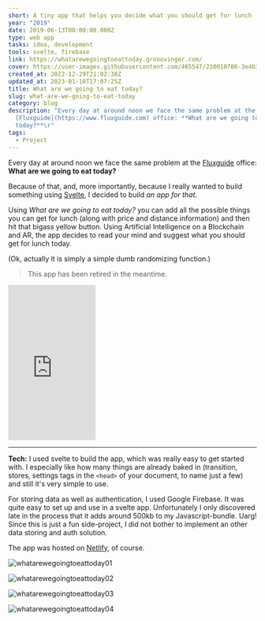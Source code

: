 ```yaml
---
short: A tiny app that helps you decide what you should get for lunch
year: "2019"
date: 2019-06-13T00:00:00.000Z
type: web app
tasks: idea, development
tools: svelte, firebase
link: https://whatarewegoingtoeattoday.grooovinger.com/
cover: https://user-images.githubusercontent.com/465547/210010706-3e4b3dc4-a989-4df5-ad17-7d41ab8c9842.png
created_at: 2022-12-29T21:02:38Z
updated_at: 2023-01-10T17:07:25Z
title: What are we going to eat today?
slug: what-are-we-going-to-eat-today
category: blog
description: "Every day at around noon we face the same problem at the
  [Fluxguide](https://www.fluxguide.com) office: **What are we going to eat
  today?**\r"
tags:
  - Project
---
```



Every day at around noon we face the same problem at the [Fluxguide](https://www.fluxguide.com) office: **What are we going to eat today?**

Because of that, and, more importantly, because I really wanted to build something using [Svelte](https://svelte.dev), I decided to build *an app for that*.

Using *What are we going to eat today?* you can add all the possible things you can get for lunch (along with price and distance information) and then hit that bigass yellow button. Using Artificial Intelligence on a Blockchain and AR, the app decides to read your mind and suggest what you should get for lunch today.

(Ok, actually it is simply a simple dumb randomizing function.)

> This app has been retired in the meantime.

<iframe width="177" height="315" src="https://www.youtube.com/embed/ONdeBfgvK8E?rel=0&controls=0&showinfo=0&autoplay=1&fs=0&modestbranding=1&showinfo=0" frameborder="0" allow="accelerometer; autoplay; encrypted-media; gyroscope; picture-in-picture" allowfullscreen></iframe>

---

**Tech:** I used svelte to build the app, which was really easy to get started with. I especially like how many things are already baked in (transition, stores, settings tags in the `<head>` of your document, to name just a few) and still it's very simple to use.

For storing data as well as authentication, I used Google Firebase. It was quite easy to set up and use in a svelte app. Unfortunately I only discovered late in the process that it adds around 500kb to my Javascript-bundle. Uarg! Since this is just a fun side-project, I did not bother to implement an other data storing and auth solution.

The app was hosted on [Netlify](https://netlify.com/), of course.


![whatarewegoingtoeattoday01](https://user-images.githubusercontent.com/465547/210010707-22da87ab-95a3-4e6f-8bee-1f2bf9419347.png)

![whatarewegoingtoeattoday02](https://user-images.githubusercontent.com/465547/210010709-542c8b01-6ef5-4bdf-9679-1b157884af89.png)

![whatarewegoingtoeattoday03](https://user-images.githubusercontent.com/465547/210010712-355e48e2-866e-4b34-83c4-ab9faf9235fd.png)

![whatarewegoingtoeattoday04](https://user-images.githubusercontent.com/465547/210010713-c723957b-4a58-43ec-8732-9f6dcfede78c.png)


